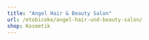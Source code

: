 ```yaml
---
title: "Angel Hair & Beauty Salon"
url: /etobicoke/angel-hair-und-beauty-salon/
shop: Kosmetik
---
```

